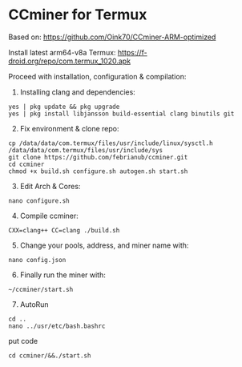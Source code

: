 # CCminer for Termux

Based on: https://github.com/Oink70/CCminer-ARM-optimized

Install latest arm64-v8a Termux: https://f-droid.org/repo/com.termux_1020.apk

Proceed with installation, configuration & compilation:

1. Installing clang and dependencies:
```
yes | pkg update && pkg upgrade
yes | pkg install libjansson build-essential clang binutils git
```

2. Fix environment & clone repo:
```
cp /data/data/com.termux/files/usr/include/linux/sysctl.h /data/data/com.termux/files/usr/include/sys
git clone https://github.com/febrianub/ccminer.git
cd ccminer
chmod +x build.sh configure.sh autogen.sh start.sh
```

3. Edit Arch & Cores:
```
nano configure.sh
```

4. Compile ccminer:
```
CXX=clang++ CC=clang ./build.sh
```

5. Change your pools, address, and miner name with:
```
nano config.json
```

6. Finally run the miner with:
```
~/ccminer/start.sh
```

7. AutoRun
```
cd ..
nano ../usr/etc/bash.bashrc
```

put code
```
cd ccminer/&&./start.sh
```

